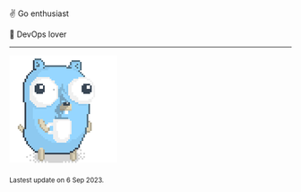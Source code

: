 :v: Go enthusiast

:muscle: DevOps lover

---

![Image alt text](/images/gopher_with_coffee.gif)


<sub>Lastest update on 6 Sep 2023.</sub>
